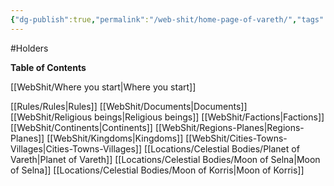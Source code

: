 ```yaml
---
{"dg-publish":true,"permalink":"/web-shit/home-page-of-vareth/","tags":["gardenEntry"]}
---
```


#Holders

**Table of Contents**

[[WebShit/Where you start\|Where you start]]

[[Rules/Rules\|Rules]]
[[WebShit/Documents\|Documents]]
[[WebShit/Religious beings\|Religious beings]]
[[WebShit/Factions\|Factions]]
[[WebShit/Continents\|Continents]]
[[WebShit/Regions-Planes\|Regions-Planes]]
[[WebShit/Kingdoms\|Kingdoms]]
[[WebShit/Cities-Towns-Villages\|Cities-Towns-Villages]]
[[Locations/Celestial Bodies/Planet of Vareth\|Planet of Vareth]]
[[Locations/Celestial Bodies/Moon of Selna\|Moon of Selna]]
[[Locations/Celestial Bodies/Moon of Korris\|Moon of Korris]]
